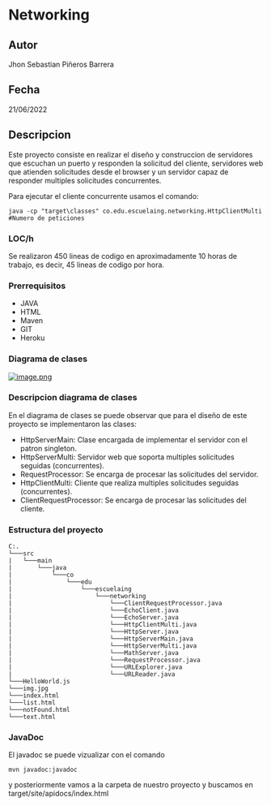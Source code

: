# Networking

## Autor

Jhon Sebastian Piñeros Barrera

## Fecha

21/06/2022

## Descripcion

Este proyecto consiste en realizar el diseño y construccion de servidores que escuchan un puerto y responden la solicitud del cliente, servidores web que atienden solicitudes desde el browser y un servidor capaz de responder multiples solicitudes concurrentes.

Para ejecutar el cliente concurrente usamos el comando:

```
java -cp "target\classes" co.edu.escuelaing.networking.HttpClientMulti #Numero de peticiones
```

### LOC/h

Se realizaron 450 lineas de codigo en aproximadamente 10 horas de trabajo, es decir, 45 lineas de codigo por hora.

### Prerrequisitos

- JAVA
- HTML
- Maven
- GIT
- Heroku

### Diagrama de clases

[![image.png](https://i.postimg.cc/2y20HPvk/image.png)](https://postimg.cc/SYYLR1D3)

### Descripcion diagrama de clases

En el diagrama de clases se puede observar que para el diseño de este proyecto se implementaron las clases:

- HttpServerMain: Clase encargada de implementar el servidor con el patron singleton. 
- HttpServerMulti: Servidor web que soporta multiples solicitudes seguidas (concurrentes).
- RequestProcessor: Se encarga de procesar las solicitudes del servidor.
- HttpClientMulti: Cliente que realiza multiples solicitudes seguidas (concurrentes).
- ClientRequestProcessor: Se encarga de procesar las solicitudes del cliente.

### Estructura del proyecto

```
C:.
└───src
|   └───main
|       └───java
|           └───co
|               └───edu
|                   └───escuelaing
|                       └───networking
|                           └───ClientRequestProcessor.java
|                           └───EchoClient.java
|                           └───EchoServer.java
|                           └───HttpClientMulti.java
|                           └───HttpServer.java
|                           └───HttpServerMain.java
|                           └───HttpServerMulti.java
|                           └───MathServer.java
|                           └───RequestProcessor.java
|                           └───URLExplorer.java
|                           └───URLReader.java
└───HelloWorld.js
└───img.jpg
└───index.html
└───list.html
└───notFound.html
└───text.html

```

### JavaDoc

El javadoc se puede vizualizar con el comando 

```
mvn javadoc:javadoc
```

y posteriormente vamos a la carpeta de nuestro proyecto y buscamos en target/site/apidocs/index.html